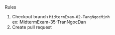 Rules

1. Checkout branch `MidtermExam-02-TangNgocMinh`     
   ex: MidtermExam-35-TranNgocDan     
3. Create pull request


